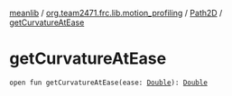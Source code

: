 [meanlib](../../index.md) / [org.team2471.frc.lib.motion_profiling](../index.md) / [Path2D](index.md) / [getCurvatureAtEase](./get-curvature-at-ease.md)

# getCurvatureAtEase

`open fun getCurvatureAtEase(ease: `[`Double`](https://kotlinlang.org/api/latest/jvm/stdlib/kotlin/-double/index.html)`): `[`Double`](https://kotlinlang.org/api/latest/jvm/stdlib/kotlin/-double/index.html)
